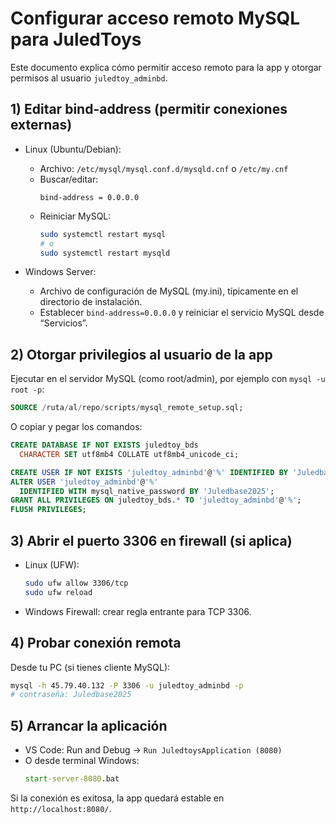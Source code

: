 # Configurar acceso remoto MySQL para JuledToys

Este documento explica cómo permitir acceso remoto para la app y otorgar permisos al usuario `juledtoy_adminbd`.

## 1) Editar bind-address (permitir conexiones externas)

- Linux (Ubuntu/Debian):
  - Archivo: `/etc/mysql/mysql.conf.d/mysqld.cnf` o `/etc/my.cnf`
  - Buscar/editar:
    ```
    bind-address = 0.0.0.0
    ```
  - Reiniciar MySQL:
    ```bash
    sudo systemctl restart mysql
    # o
    sudo systemctl restart mysqld
    ```

- Windows Server:
  - Archivo de configuración de MySQL (my.ini), típicamente en el directorio de instalación.
  - Establecer `bind-address=0.0.0.0` y reiniciar el servicio MySQL desde “Servicios”.

## 2) Otorgar privilegios al usuario de la app

Ejecutar en el servidor MySQL (como root/admin), por ejemplo con `mysql -u root -p`:

```sql
SOURCE /ruta/al/repo/scripts/mysql_remote_setup.sql;
```

O copiar y pegar los comandos:
```sql
CREATE DATABASE IF NOT EXISTS juledtoy_bds
  CHARACTER SET utf8mb4 COLLATE utf8mb4_unicode_ci;

CREATE USER IF NOT EXISTS 'juledtoy_adminbd'@'%' IDENTIFIED BY 'Juledbase2025';
ALTER USER 'juledtoy_adminbd'@'%'
  IDENTIFIED WITH mysql_native_password BY 'Juledbase2025';
GRANT ALL PRIVILEGES ON juledtoy_bds.* TO 'juledtoy_adminbd'@'%';
FLUSH PRIVILEGES;
```

## 3) Abrir el puerto 3306 en firewall (si aplica)

- Linux (UFW):
  ```bash
  sudo ufw allow 3306/tcp
  sudo ufw reload
  ```
- Windows Firewall: crear regla entrante para TCP 3306.

## 4) Probar conexión remota

Desde tu PC (si tienes cliente MySQL):
```bash
mysql -h 45.79.40.132 -P 3306 -u juledtoy_adminbd -p
# contraseña: Juledbase2025
```

## 5) Arrancar la aplicación

- VS Code: Run and Debug → `Run JuledtoysApplication (8080)`
- O desde terminal Windows:
  ```bat
  start-server-8080.bat
  ```

Si la conexión es exitosa, la app quedará estable en `http://localhost:8080/`.